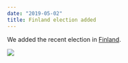 ```yaml
---
date: "2019-05-02"
title: Finland election added
---
```


We added the recent election in [Finland](http://www.parlgov.org/explore/fin/election/2019-04-14/).

![](/images/parliament-netherlands.jpg)
